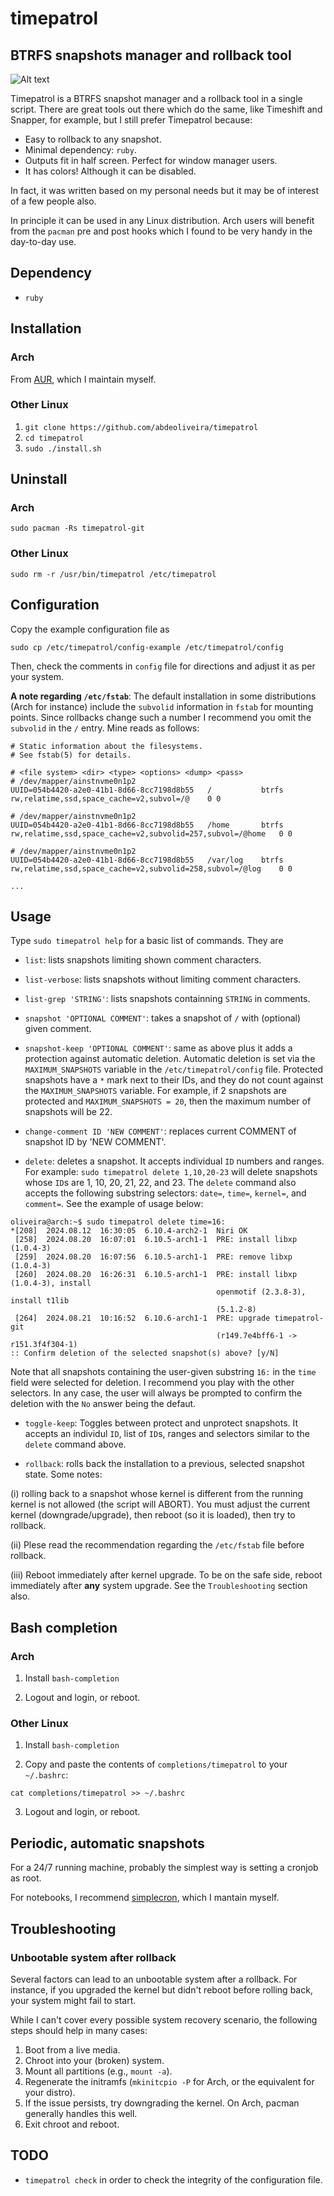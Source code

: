 # timepatrol

## BTRFS snapshots manager and rollback tool 

![Alt text](/media/0.png?raw=true "Timepatrol in action!")


Timepatrol is a BTRFS snapshot manager and a rollback tool in a single script.
There are great tools out there which do the same, like Timeshift and Snapper,
for example, but I still prefer Timepatrol because:

* Easy to rollback to any snapshot.
* Minimal dependency: `ruby`.
* Outputs fit in half screen. Perfect for window manager users. 
* It has colors! Although it can be disabled.

In fact, it was written based on my personal needs but it may 
be of interest of a few people also. 

In principle it can be used in any Linux distribution. Arch users
will benefit from the `pacman` pre and post hooks which I found to be
very handy in the day-to-day use.

## Dependency
* `ruby`

## Installation

### Arch

From [AUR](https://aur.archlinux.org/packages/timepatrol-git), which I maintain myself.

### Other Linux
1. `git clone https://github.com/abdeoliveira/timepatrol`
2. `cd timepatrol`
3. `sudo ./install.sh` 

## Uninstall

### Arch

`sudo pacman -Rs timepatrol-git`

### Other Linux

`sudo rm -r /usr/bin/timepatrol /etc/timepatrol`

## Configuration 
Copy the example configuration file as

```
sudo cp /etc/timepatrol/config-example /etc/timepatrol/config
```

Then, check the comments in `config` file 
for directions and adjust it as per your system. 

**A note regarding `/etc/fstab`**: The default installation in some distributions 
(Arch for instance) include the `subvolid` information in `fstab` for mounting 
points. Since rollbacks change such a number I recommend you omit the `subvolid` 
in the `/` entry. Mine reads as follows:

```
# Static information about the filesystems.
# See fstab(5) for details.

# <file system> <dir> <type> <options> <dump> <pass>
# /dev/mapper/ainstnvme0n1p2
UUID=054b4420-a2e0-41b1-8d66-8cc7198d8b55	/         	btrfs     	rw,relatime,ssd,space_cache=v2,subvol=/@	0 0

# /dev/mapper/ainstnvme0n1p2
UUID=054b4420-a2e0-41b1-8d66-8cc7198d8b55	/home     	btrfs     	rw,relatime,ssd,space_cache=v2,subvolid=257,subvol=/@home	0 0

# /dev/mapper/ainstnvme0n1p2
UUID=054b4420-a2e0-41b1-8d66-8cc7198d8b55	/var/log  	btrfs     	rw,relatime,ssd,space_cache=v2,subvolid=258,subvol=/@log	0 0

...
```

## Usage

Type `sudo timepatrol help` for a basic list of commands. They are

* `list`: lists snapshots limiting shown comment characters.

* `list-verbose`: lists snapshots without limiting comment characters.

* `list-grep 'STRING'`: lists snapshots containning `STRING` in comments. 

* `snapshot 'OPTIONAL COMMENT'`: takes a snapshot of `/` with (optional) 
given comment.

* `snapshot-keep 'OPTIONAL COMMENT'`: same as above plus it adds a protection against 
automatic deletion. Automatic deletion is set via the `MAXIMUM_SNAPSHOTS` 
variable in the `/etc/timepatrol/config` file. 
Protected snapshots have a `*` mark next to their IDs, and
they do not count against the `MAXIMUM_SNAPSHOTS` variable.
For example, if 2 snapshots are protected and `MAXIMUM_SNAPSHOTS = 20`,
then the maximum number of snapshots will be 22. 

* `change-comment ID 'NEW COMMENT'`: replaces current COMMENT of snapshot ID by
'NEW COMMENT'.

* `delete`: deletes a snapshot. It accepts individual `ID` numbers and ranges. 
For example: `sudo timepatrol delete 1,10,20-23` will delete snapshots whose 
`ID`s are 1, 10, 20, 21, 22, and 23. The `delete` command also accepts 
the following substring selectors: `date=`, `time=`, `kernel=`, and `comment=`.
See the example of usage below:

```
oliveira@arch:~$ sudo timepatrol delete time=16:
*[208]  2024.08.12  16:30:05  6.10.4-arch2-1  Niri OK 
 [258]  2024.08.20  16:07:01  6.10.5-arch1-1  PRE: install libxp (1.0.4-3) 
 [259]  2024.08.20  16:07:56  6.10.5-arch1-1  PRE: remove libxp (1.0.4-3) 
 [260]  2024.08.20  16:26:31  6.10.5-arch1-1  PRE: install libxp (1.0.4-3), install 
                                              openmotif (2.3.8-3), install t1lib 
                                              (5.1.2-8) 
 [264]  2024.08.21  10:16:52  6.10.6-arch1-1  PRE: upgrade timepatrol-git 
                                              (r149.7e4bff6-1 -> r151.3f4f304-1) 
:: Confirm deletion of the selected snapshot(s) above? [y/N]
```

Note that all snapshots containing the user-given substring `16:` in the `time` field 
were selected for deletion. I recommend you play with the other selectors. In 
any case, the user will always be prompted to confirm the deletion 
with the `No` answer being the defaut.

* `toggle-keep`: Toggles between protect and unprotect snapshots. 
It accepts an individul `ID`, list of `ID`s, ranges and selectors similar to the 
`delete` command above.

* `rollback`: rolls back the installation to a previous, selected snapshot state. 
Some notes: 

(i) rolling back to a snapshot whose kernel is different from the 
running kernel is not allowed (the script will ABORT). 
You must adjust the current kernel (downgrade/upgrade), then 
reboot (so it is loaded), then try to rollback. 

(ii) Plese read the recommendation regarding the `/etc/fstab` file before rollback. 

(iii) Reboot immediately after kernel upgrade. To be on the safe side, 
reboot immediately after **any** system upgrade. See the `Troubleshooting`
section also.

## Bash completion

### Arch
1. Install `bash-completion`

2. Logout and login, or reboot.


### Other Linux
1. Install `bash-completion` 

2. Copy and paste the contents of 
`completions/timepatrol` to your `~/.bashrc`:

```
cat completions/timepatrol >> ~/.bashrc
```

3. Logout and login, or reboot.

## Periodic, automatic snapshots

For a 24/7 running machine, probably the simplest way is setting a cronjob as root. 

For notebooks, I recommend [simplecron](https://github.com/abdeoliveira/simplecron),
which I mantain myself.

## Troubleshooting

### Unbootable system after rollback

Several factors can lead to an unbootable system after a rollback. For instance, if you upgraded the kernel but didn't reboot before rolling back, your system might fail to start.

While I can't cover every possible system recovery scenario, the following steps should help in many cases:

1. Boot from a live media.
2. Chroot into your (broken) system.
3. Mount all partitions (e.g., `mount -a`).
4. Regenerate the initramfs (`mkinitcpio -P` for Arch, or the equivalent for your distro).
5. If the issue persists, try downgrading the kernel. On Arch, pacman generally handles this well.
6. Exit chroot and reboot.


## TODO

* `timepatrol check` in order to check the integrity of the configuration file.
